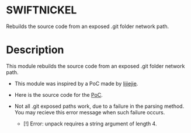 # SWIFTNICKEL
Rebuilds the source code from an exposed .git folder network path.

# Description
This module rebuilds the source code from an exposed .git folder network path.

- This module was inspired by a PoC made by [lijiejie](https://github.com/lijiejie/).
- Here is the source code for the [PoC](https://github.com/lijiejie/GitHack).

- Not all .git exposed paths work, due to a failure in the parsing method. You may recieve this error message when such failure occurs.
  - [!] Error: unpack requires a string argument of length 4.
